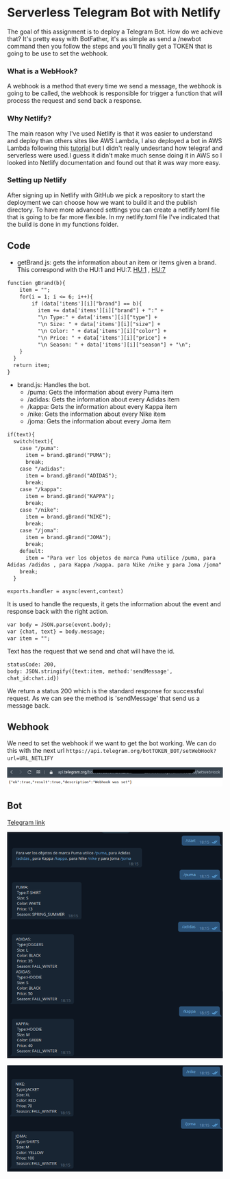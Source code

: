 # Serverless Telegram Bot with Netlify

The goal of this assignment is to deploy a Telegram Bot. How do we achieve that?
It's pretty easy with BotFather, it's as simple as send a /newbot command then you follow the steps and you'll finally get a TOKEN that is going to be use to set the webhook.

### What is a WebHook?
A webhook is a method that every time we send a message, the webhook is going to be called, the webhook is responsible for trigger a function that will process the request and send back a response.

### Why Netlify?

The main reason why I've used Netlify is that it was easier to understand and deploy than others sites like AWS Lambda, I also deployed a bot in AWS Lambda following this [tutorial](https://muhannad0.github.io/post/serverless-telegram-bot-on-aws/) but I didn't really undesrtand how telegraf and serverless were used.I guess it didn't make much sense doing it in AWS so I looked into Netlify documentation and found out that it was way more easy.

### Setting up Netlify
After signing up in Netlify with GitHub we pick a repository to start the deployment we can choose how we want to build it and the publish directory.
To have more advanced settings you can create a netlify.toml file that is going to be far more flexible.
In my netlify.toml file I've indicated that the build is done in my functions folder.

## Code

- getBrand.js: gets the information about an item or items given a brand. This correspond with the HU:1 and HU:7. [HU:1](https://github.com/miguelfdez99/MyOutlet/issues/2) , [HU:7](https://github.com/miguelfdez99/MyOutlet/issues/43)

```
function gBrand(b){
    item = "";
    for(i = 1; i <= 6; i++){
        if (data['items'][i]["brand"] == b){
          item += data['items'][i]["brand"] + ":" +
          "\n Type:" + data['items'][i]["type"] +
          "\n Size: " + data['items'][i]["size"] +
          "\n Color: " + data['items'][i]["color"] +
          "\n Price: " + data['items'][i]["price"] +
          "\n Season: " + data['items'][i]["season"] + "\n";
    }
  }
  return item;
}
```

- brand.js: Handles the bot.
  - /puma: Gets the information about every Puma item
  - /adidas: Gets the information about every Adidas item
  - /kappa: Gets the information about every Kappa item
  - /nike: Gets the information about every Nike item
  - /joma: Gets the information about every Joma item

```
if(text){
  switch(text){
    case "/puma":
      item = brand.gBrand("PUMA");
      break;
    case "/adidas":
      item = brand.gBrand("ADIDAS");
      break;
    case "/kappa":
      item = brand.gBrand("KAPPA");
      break;
    case "/nike":
      item = brand.gBrand("NIKE");
      break;
    case "/joma":
      item = brand.gBrand("JOMA");
      break;
    default:
      item = "Para ver los objetos de marca Puma utilice /puma, para Adidas /adidas , para Kappa /kappa. para Nike /nike y para Joma /joma"
    break;
  }

```

```
exports.handler = async(event,context)

```
It is used to handle the requests, it gets the information about the event and response back with the right action.

```
var body = JSON.parse(event.body);
var {chat, text} = body.message;
var item = "";

```
Text has the request that we send and chat will have the id.

```
statusCode: 200,
body: JSON.stringify({text:item, method:'sendMessage', chat_id:chat.id})

```
We return a status 200 which is the standard response for successful request.
As we can see the method is 'sendMessage' that send us a message back.

## Webhook

We need to set the webhook if we want to get the bot working. We can do this with the next url `https://api.telegram.org/botTOKEN_BOT/setWebHook?url=URL_NETLIFY`

![](img/webhook.png)


## Bot

[Telegram link](https://t.me/ivmyoutlet_bot)

![](img/bot1.png)

![](img/bot2.png)
